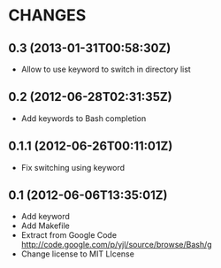 CHANGES
=======

## 0.3 (2013-01-31T00:58:30Z)

* Allow to use keyword to switch in directory list

## 0.2 (2012-06-28T02:31:35Z)

* Add keywords to Bash completion

## 0.1.1 (2012-06-26T00:11:01Z)

* Fix switching using keyword

## 0.1 (2012-06-06T13:35:01Z)

* Add keyword
* Add Makefile
* Extract from Google Code <http://code.google.com/p/yjl/source/browse/Bash/g>
* Change license to MIT LIcense
